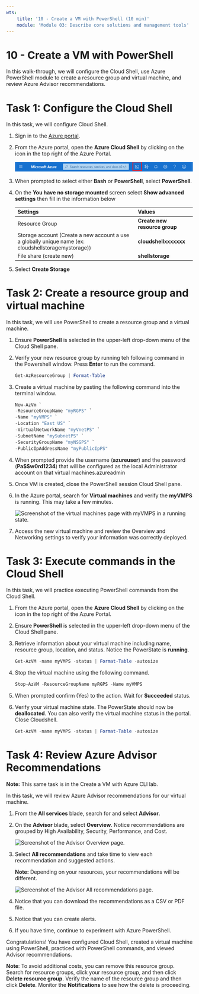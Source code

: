 ```yaml
---
wts:
    title: '10 - Create a VM with PowerShell (10 min)'
    module: 'Module 03: Describe core solutions and management tools'
---
```

# 10 - Create a VM with PowerShell

In this walk-through, we will configure the Cloud Shell, use Azure PowerShell module to create a resource group and virtual machine, and review Azure Advisor recommendations. 

# Task 1: Configure the Cloud Shell 

In this task, we will configure Cloud Shell. 

1. Sign in to the [Azure portal](https://portal.azure.com).

2. From the Azure portal, open the **Azure Cloud Shell** by clicking on the icon in the top right of the Azure Portal.

    ![Screenshot of Azure Portal Azure Cloud Shell icon.](../images/1002.png)

3. When prompted to select either **Bash** or **PowerShell**, select **PowerShell**.

4. On the **You have no storage mounted** screen select **Show advanced settings** then fill in the information below

    | Settings | Values |
    |  -- | -- |
    | Resource Group | **Create new resource group** |
    | Storage account (Create a new account a use a globally unique name (ex: cloudshellstoragemystorage)) | **cloudshellxxxxxxx** |
    | File share (create new) | **shellstorage** |

5. Select **Create Storage**

# Task 2: Create a resource group and virtual machine

In this task, we will use PowerShell to create a resource group and a virtual machine.  

1. Ensure **PowerShell** is selected in the upper-left drop-down menu of the Cloud Shell pane.

2. Verify your new resource group by running teh following command in the Powershell window. Press **Enter** to run the command.

    ```PowerShell
    Get-AzResourceGroup | Format-Table
    ```

3. Create a virtual machine by pasting the following command into the terminal window. 

    ```PowerShell
    New-AzVm `
    -ResourceGroupName "myRGPS" `
    -Name "myVMPS" `
    -Location "East US" `
    -VirtualNetworkName "myVnetPS" `
    -SubnetName "mySubnetPS" `
    -SecurityGroupName "myNSGPS" `
    -PublicIpAddressName "myPublicIpPS"
    ```
    
4. When prompted provide the username (**azureuser**) and the password (**Pa$$w0rd1234**) that will be configured as the local Administrator account on that virtual machines.azureadmin

5. Once VM is created, close the PowerShell session Cloud Shell pane.

6. In the Azure portal, search for **Virtual machines** and verify the **myVMPS** is running. This may take a few minutes.

    ![Screenshot of the virtual machines page with myVMPS in a running state.](../images/1001.png)

7. Access the new virtual machine and review the Overview and Networking settings to verify your information was correctly deployed. 

# Task 3: Execute commands in the Cloud Shell

In this task, we will practice executing PowerShell commands from the Cloud Shell. 

1. From the Azure portal, open the **Azure Cloud Shell** by clicking on the icon in the top right of the Azure Portal.

2. Ensure **PowerShell** is selected in the upper-left drop-down menu of the Cloud Shell pane.

3. Retrieve information about your virtual machine including name, resource group, location, and status. Notice the PowerState is **running**.

    ```PowerShell
    Get-AzVM -name myVMPS -status | Format-Table -autosize
    ```

4. Stop the virtual machine using the following command. 

    ```PowerShell
    Stop-AzVM -ResourceGroupName myRGPS -Name myVMPS
    ```
5. When prompted confirm (Yes) to the action. Wait for **Succeeded** status.

6. Verify your virtual machine state. The PowerState should now be **deallocated**. You can also verify the virtual machine status in the portal. Close Cloudshell.

    ```PowerShell
    Get-AzVM -name myVMPS -status | Format-Table -autosize
    ```

# Task 4: Review Azure Advisor Recommendations

**Note:** This same task is in the Create a VM with Azure CLI lab. 

In this task, we will review Azure Advisor recommendations for our virtual machine. 

1. From the **All services** blade, search for and select **Advisor**. 

2. On the **Advisor** blade, select **Overview**. Notice recommendations are grouped by High Availability, Security, Performance, and Cost. 

    ![Screenshot of the Advisor Overview page. ](../images/1003.png)

3. Select **All recommendations** and take time to view each recommendation and suggested actions. 

    **Note:** Depending on your resources, your recommendations will be different. 

    ![Screenshot of the Advisor All recommendations page. ](../images/1004.png)

4. Notice that you can download the recommendations as a CSV or PDF file. 

5. Notice that you can create alerts. 

6. If you have time, continue to experiment with Azure PowerShell. 

Congratulations! You have configured Cloud Shell, created a virtual machine using PowerShell, practiced with PowerShell commands, and viewed Advisor recommendations.

**Note**: To avoid additional costs, you can remove this resource group. Search for resource groups, click your resource group, and then click **Delete resource group**. Verify the name of the resource group and then click **Delete**. Monitor the **Notifications** to see how the delete is proceeding.
